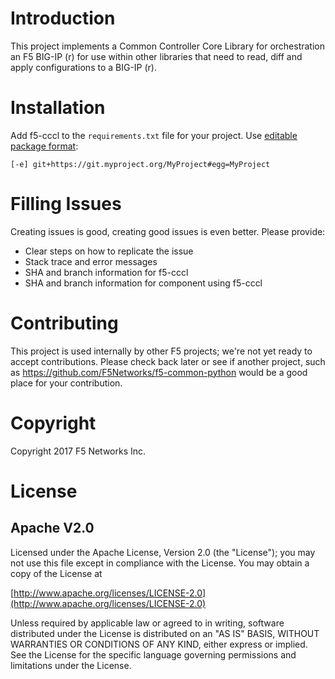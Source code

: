 # Introduction

This project implements a Common Controller Core Library for orchestration an F5 BIG-IP (r) for use within other libraries that need to read, diff and apply configurations to a BIG-IP (r).

# Installation
Add f5-cccl to the `requirements.txt` file for your project. Use [editable package format](https://pip.readthedocs.io/en/stable/reference/pip_install/#git):
```
[-e] git+https://git.myproject.org/MyProject#egg=MyProject
```

# Filling Issues

Creating issues is good, creating good issues is even better. Please provide:

* Clear steps on how to replicate the issue
* Stack trace and error messages
* SHA and branch information for f5-cccl
* SHA and branch information for component using f5-cccl

# Contributing

This project is used internally by other F5 projects; we're not yet ready to accept contributions. Please check back later or see if another project, such as https://github.com/F5Networks/f5-common-python would be a good place for your contribution.

# Copyright
Copyright 2017 F5 Networks Inc.

# License

## Apache V2.0

Licensed under the Apache License, Version 2.0 (the "License"); you may not use
this file except in compliance with the License. You may obtain a copy of the
License at

[http://www.apache.org/licenses/LICENSE-2.0](http://www.apache.org/licenses/LICENSE-2.0)

Unless required by applicable law or agreed to in writing, software
distributed under the License is distributed on an "AS IS" BASIS,
WITHOUT WARRANTIES OR CONDITIONS OF ANY KIND, either express or implied.
See the License for the specific language governing permissions and limitations
under the License.
